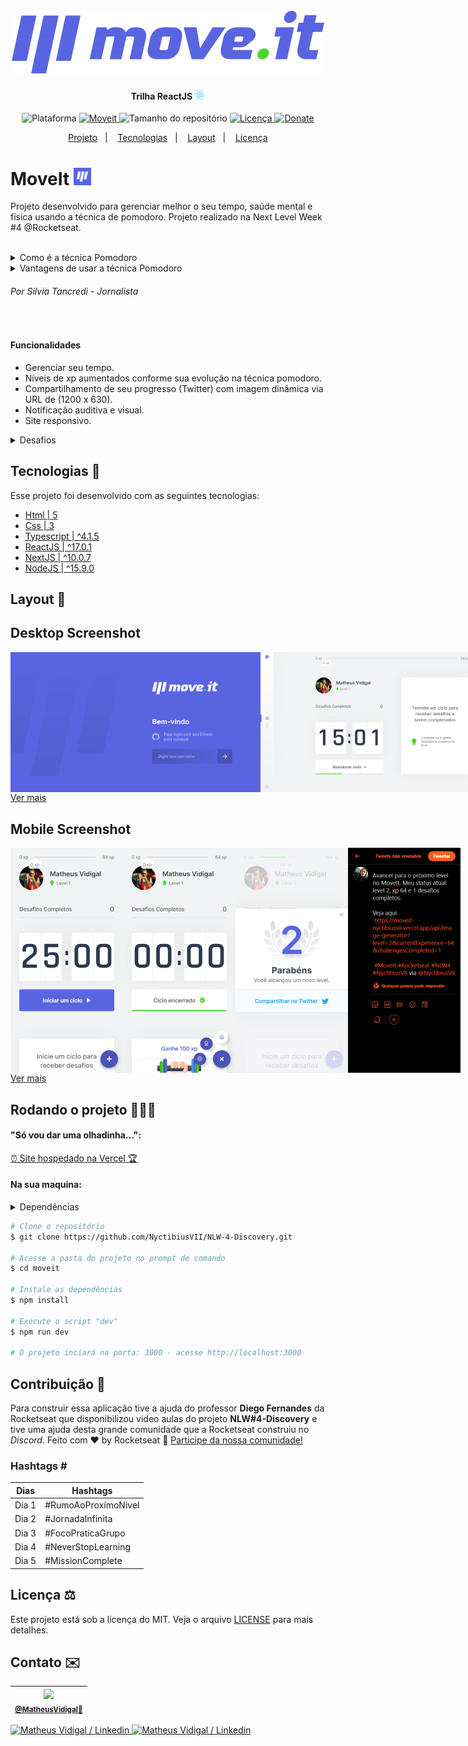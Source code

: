 <h1 align="center">
  <br>
    <img src="./.github/logo-full.svg" width="500" heigh="150" alt="logo move.it">
</h1>
<h4 align="center">
    Trilha ReactJS <img src="./.github/logo-icon-react.svg" height="15" alt="logo icon react">
</h4>
<!-- <h4 align="center">Projeto web construído durante o Next Level Week #04-Discovery com a Rocketseat/DiegoFernandes.</h4> -->
<p align="center">
  <img alt="Plataforma" src="https://img.shields.io/static/v1?label=Plataforma&message=Mobile/PC&color=5965E0&labelColor=8257e6">
  <a aria-label="Completado" href="https://nextlevelweek.com/episodios/omnistack/edicao/4">
    <img alt="Moveit" src="https://img.shields.io/badge/MoveIt-NLW 4.0-5965E0?logo=data:image/png;base64,iVBORw0KGgoAAAANSUhEUgAAABAAAAAQCAMAAAAoLQ9TAAAALVBMVEVHcExxWsF0XMJzXMJxWcFsUsD///9jRrzY0u6Xh9Gsn9n39fyMecy0qd2bjNJWBT0WAAAABHRSTlMA2Do606wF2QAAAGlJREFUGJVdj1cWwCAIBLEsRU3uf9xobDH8+GZwUYi8i6ucJwrxKE+7D0G9Q4vlYqtmCSjndr4CgCgzlyFgfKfKCVO0LrPKjmiqMxGXkJwNnXskqWG+1oSM+BSwD8f29YLNjvx/OQrn+g99oQSoNmt3PgAAAABJRU5ErkJggg==&labelColor=8257e6"></img>
  </a>
  <img alt="Tamanho do repositório" src="https://img.shields.io/github/repo-size/NyctibiusVII/NLW-3-Discovery?color=4CD62B&labelColor=8257e6">
  <a href="https://github.com/NyctibiusVII/NLW-4-Discovery/blob/master/LICENSE">
    <img alt="Licença" src="https://img.shields.io/static/v1?label=License&message=MIT&color=5965E0&labelColor=8257e6">
  </a>
  <a href="https://picpay.me/Matheus_nyctibius_vii">
  <img alt="Donate" src="https://img.shields.io/static/v1?label=$&message=Donate&color=5965E0&labelColor=8257e6">
  </a>
</p>
<p align="center">
  <a href="#moveit-">Projeto</a>&nbsp;&nbsp;&nbsp;|&nbsp;&nbsp;&nbsp;
  <a href="#tecnologias-">Tecnologias</a>&nbsp;&nbsp;&nbsp;|&nbsp;&nbsp;&nbsp;
  <a href="#layout-">Layout</a>&nbsp;&nbsp;&nbsp;|&nbsp;&nbsp;&nbsp;
  <a href="#licença-%EF%B8%8F">Licença</a>
</p>
<!--
<p align="center">
    <a href="README.md">Inglês</a>
    ·
    <a href="README-pt.md">Português</a>
</p>
-->

# MoveIt <img src=".github/logo-moveit.png" width="28" alt="logo icon">
Projeto desenvolvido para gerenciar melhor o seu tempo, saúde mental e física usando a técnica de pomodoro. Projeto realizado na Next Level Week #4 @Rocketseat.

<br>

<details>
    <summary>Como é a técnica Pomodoro</summary>

```
Pomodoro significa tomate em italiano. A fruta faz alusão ao tempo durante o qual você pode fazer determinada tarefa.
Cada pomodoro é dividido em quatro pomodoris, e cada um destes equivale a 30 minutos.

O método Pomodoro é simples e dura (n) horas. Primeiro, você realiza uma atividade durante 25 minutos.
Quando acabar o tempo, descansa 5 minutos. Assim sucessivamente até que complete as (n) horas.

O conceito do Pomodoro é que a pessoa que vai estudar ou executar uma tarefa demore, exatamente, 25 minutos.
Concluindo-a ou não, ele deve parar e descansar 5 minutos.
```
</details>

<details>
    <summary>Vantagens de usar a técnica Pomodoro</summary>

```
- Alivia a ansiedade;
- Aumenta o foco e a concentração por meio da redução das interrupções.
- Aumenta a conscientização das decisões.
- Aumenta a motivação e mantém-na constante.
- Reforça a determinação para atingir os objetivos.
- Melhora o processo de trabalho ou estudo.
- Reforça sua determinação de continuar a aplicar-se em face de complexas situações.
```
</details>

###### Por Silvia Tancredi - Jornalista

<br>

#### Funcionalidades
* Gerenciar seu tempo.
* Níveis de xp aumentados conforme sua evolução na técnica pomodoro.
* Compartilhamento de seu progresso (Twitter) com imagem dinâmica via URL de (1200 x 630).
* Notificação auditiva e visual.
* Site responsivo.

<details>
    <summary>Desafios</summary>

```
✔ - Documentar bem o projeto
✔ - Melhorar o estilo: Responsividade e Design
✔ - Confetes atras do modal quando passar de level
✔ - Barra de progresso (tempo restante) em baixo do botão (Abandonar ciclo e Ciclo encerrado)
- Bloquear funcionalidades se não estiver logado
✖ - Next PWA

Funcionalidades:
    - Mensagem de aviso ao sair da pagina ("O timer esta ativo!")
    - Trocar o tema da aplicação: Light e Dark
    ✔ - oAuth github (Pagina de login)
    - Guardar dados no sql
    ✔ - Sidebar lateral #Desktop:
        ✔ - Logo (img)
        ✔ - Home
        ✔ - Leaderbord
        ✔ - Settings
    ✔ - Float action button #Mobile:
        ✔ - Home
        ✔ - Leaderbord
        ✔ - Settings
    - Telas:
        ✔ - Home
        - Leaderbord
        - Settings
        ✔ - Login
        - 404
    ✔ - Compartilhar com o Twitter:
        ✔ - Botão em baixo do modal (Compartilhar no Twitter (img))
            ✔ - Texto com:
                ✔ - qts Desafios
                ✔ - qts xp
                ✔ - qts Level
            ✔ - Link para a img dinâmica
            ✔ - Hashtags
            ✔ - Autor
        ✔ - Criar img dinâmica para compartilhar:
            ✔ - (API) image-generator:
                ✔ - qts Desafios
                ✔ - qts xp
                ✔ - qts Level
```
</details>

## Tecnologias 🚀
Esse projeto foi desenvolvido com as seguintes tecnologias:
- [Html | 5](https://pt.wikipedia.org/wiki/HTML)
- [Css | 3](https://pt.wikipedia.org/wiki/Cascading_Style_Sheets)
- [Typescript | ^4.1.5](https://www.typescriptlang.org/)
- [ReactJS | ^17.0.1](https://pt-br.reactjs.org/)
- [NextJS | ^10.0.7](https://nextjs.org/)
- [NodeJS | ^15.9.0](https://nodejs.org/en/)

## Layout 🚧
## Desktop Screenshot
<div style="display: flex; flex-direction: 'column'; align-items: 'center';">
<!-- Responsive, 1440 x 900, 50% (Laptop L - 1440px)-->
    <img width="400px" src="./.github/desktop/login-blank.png">
    <!--<img width="400px" src="./.github/desktop/login-filled.png">-->
    <!--<img width="400px" src="./.github/desktop/index-initial-countdown.png">-->
    <img width="400px" src="./.github/desktop/index-half-countdown.png">
    <!--<img width="400px" src="./.github/desktop/index-final-countdown.png">-->
    <img width="400px" src="./.github/desktop/index-modal-with-confetti.png">
    <!--<img width="400px" src="./.github/desktop/index-modal-without-confetti.png">-->
    <img width="400px" src="./.github/desktop/imgGenerator-image-next-level.png">
    <!--<img width="400px" src="./.github/desktop/imgGenerator-twitter-next-level.png">-->
    <!--<img width="400px" src="./.github/desktop/leaderbord.png">-->
    <!--<img width="400px" src="./.github/desktop/configs.png">-->
</div>
<a href="./.github/README-IMGS.md">Ver mais</a>

## Mobile Screenshot
<div style="display: flex; flex-direction: 'row';">
<!-- Responsive, 425 x 900, 60% (Mobile L - 425px)-->
    <!--<img width="180px" src="./.github/mobile/login-blank.png">-->
    <!--<img width="180px" src="./.github/mobile/login-filled.png">-->
    <img width="180px" src="./.github/mobile/index-initial-countdown.png">
    <!--<img width="180px" src="./.github/mobile/index-half-countdown.png">-->
    <img width="180px" src="./.github/mobile/index-final-countdown.png">
    <!--<img width="180px" src="./.github/mobile/index-modal-with-confetti.png">-->
    <img width="180px" src="./.github/mobile/index-modal-without-confetti.png">
    <!--<img width="180px" src="./.github/mobile/imgGenerator-image-next-level.png">-->
    <img width="180px" src="./.github/mobile/imgGenerator-twitter-next-level.png">
    <!--<img width="180px" src="./.github/mobile/leaderbord.png">-->
    <!--<img width="180px" src="./.github/mobile/configs.png">-->
</div>
<a href="./.github/README-IMGS.md">Ver mais</a>
    <!-- IMGS
      ------------------------------
      login-blank
      login-filled
      ------------------------------
      initial-countdown
      half-countdown
      final-countdown
      ------------------------------
      modal-with-confetti
      modal-without-confetti
      ------------------------------
      image-next-level
      twitter-next-level
      ------------------------------
      leaderbord
      configs
      ------------------------------
    -->

## Rodando o projeto 🚴🏻‍♂️
#### "Só vou dar uma olhadinha...":
  <a href="https://moveit-nyctibiusvii.vercel.app/">⏰ Site hospedado na Vercel 🏆</a>

#### Na sua maquina:
<details>
    <summary>Dependências</summary>

```json
  "dependencies": {
    "axios": "^0.21.1",
    "chrome-aws-lambda": "^7.0.0",
    "js-cookie": "^2.2.1",
    "next": "10.0.7",
    "puppeteer-core": "^8.0.0",
    "react": "17.0.1",
    "react-confetti": "^6.0.1",
    "react-dom": "17.0.1"
  },
  "devDependencies": {
    "@types/js-cookie": "^2.2.6",
    "@types/node": "^14.14.31",
    "@types/react": "^17.0.2",
    "@types/react-dom": "^17.0.1",
    "typescript": "^4.1.5"
  }
    //Ex: $ npm install @types/_____ -D
```
</details>

```bash
# Clone o repositório
$ git clone https://github.com/NyctibiusVII/NLW-4-Discovery.git

# Acesse a pasta do projeto no prompt de comando
$ cd moveit

# Instale as dependências
$ npm install

# Execute o script "dev"
$ npm run dev

# O projeto inciará na porta: 3000 - acesse http://localhost:3000
```

## Contribuição 💭
Para construir essa aplicação tive a ajuda do professor **Diego Fernandes** da Rocketseat que disponibilizou video aulas do projeto **NLW#4-Discovery** e tive uma ajuda desta grande comunidade que a Rocketseat construiu no *Discord*.
Feito com ♥ by Rocketseat :wave: [Participe da nossa comunidade!](https://discord.gg/YxU7fJT)

### Hashtags \#
| Dias  | Hashtags            |
|-------|---------------------|
| Dia 1 | #RumoAoProxímoNivel |
| Dia 2 | #JornadaInfinita    |
| Dia 3 | #FocoPraticaGrupo   |
| Dia 4 | #NeverStopLearning  |
| Dia 5 | #MissionComplete    |

## Licença ⚖️
Este projeto está sob a licença do MIT. Veja o arquivo [LICENSE](https://github.com/NyctibiusVII/NLW-4-Discovery/blob/master/LICENSE) para mais detalhes.

## Contato ✉️
| <img src="https://user-images.githubusercontent.com/52816125/90341686-05b68880-dfd8-11ea-969c-70c9ce9d0278.jpg" width=100><br><sub><a href="https://www.instagram.com/nyctibius_vii/?hl=pt-br">@MatheusVidigal🦊</a></sub> |
| :---: |

<p align="left">
    <a href="https://www.linkedin.com/in/matheus-vidigal-nyctibiusvii/">
        <img alt="Matheus Vidigal / Linkedin" src="https://img.shields.io/badge/-Matheus Vidigal-8257e6?style=flat&logo=Linkedin&logoColor=fff" />
    </a>
    <a href="https://mail.google.com/mail/u/1/#inbox?compose=GTvVlcSGLCKpKJfwPsKKqzXBplKkGtCLvCQcFWdWxCxQFfkHzzjVkgzrMFPBgKBmWFHvrjrCsMqSH">
        <img alt="Matheus Vidigal / Linkedin" src="https://img.shields.io/badge/-Matheus Vidigal-5965E0?style=flat&logo=Gmail&logoColor=fff" />
    </a>
</p>